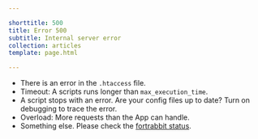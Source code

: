 ```yaml
---

shorttitle: 500
title: Error 500
subtitle: Internal server error
collection: articles
template: page.html

---
```


* There is an error in the `.htaccess` file.
* Timeout: A scripts runs longer than `max_execution_time`.
* A script stops with an error. Are your config files up to date? Turn on debugging to trace the error.
* Overload: More requests than the App can handle.
* Something else. Please check the [fortrabbit status](http://status.fortrabbit.com).